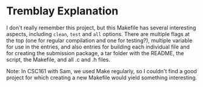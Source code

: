 Tremblay Explanation
====================

I don't really remember this project, but this Makefile has several interesting aspects, including `clean`, `test` and `all` options. There are multiple flags at the top (one for regular compilation and one for testing?), multiple variable for use in the entries, and also entries for building each individual file and for creating the submission package, a tar folder with the README, the script, the Makefile, and all .c and .h files.

Note: In CSC161 with Sam, we used Make regularly, so I couldn't find a good project for which creating a new Makefile would yield something interesting.